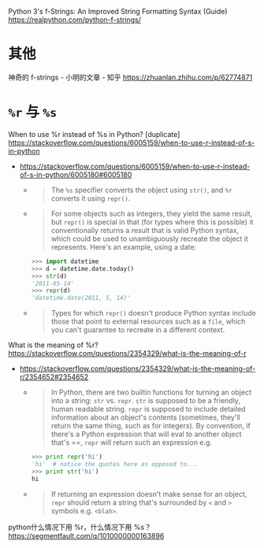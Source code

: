 
Python 3's f-Strings: An Improved String Formatting Syntax (Guide) https://realpython.com/python-f-strings/

# 其他

神奇的 f-strings - 小明的文章 - 知乎 https://zhuanlan.zhihu.com/p/62774871

# `%r` 与 `%s`

When to use %r instead of %s in Python? [duplicate] https://stackoverflow.com/questions/6005159/when-to-use-r-instead-of-s-in-python
- https://stackoverflow.com/questions/6005159/when-to-use-r-instead-of-s-in-python/6005180#6005180
  * > The `%s` specifier converts the object using `str()`, and `%r` converts it using `repr()`.
  * > For some objects such as integers, they yield the same result, but `repr()` is special in that (for types where this is possible) it conventionally returns a result that is valid Python syntax, which could be used to unambiguously recreate the object it represents. Here's an example, using a date:
    ```py
    >>> import datetime
    >>> d = datetime.date.today()
    >>> str(d)
    '2011-05-14'
    >>> repr(d)
    'datetime.date(2011, 5, 14)'
    ```
  * > Types for which `repr()` doesn't produce Python syntax include those that point to external resources such as a `file`, which you can't guarantee to recreate in a different context.

What is the meaning of %r? https://stackoverflow.com/questions/2354329/what-is-the-meaning-of-r
- https://stackoverflow.com/questions/2354329/what-is-the-meaning-of-r/2354652#2354652
  * > In Python, there are two builtin functions for turning an object into a string: `str` vs. `repr`. `str` is supposed to be a friendly, human readable string. `repr` is supposed to include detailed information about an object's contents (sometimes, they'll return the same thing, such as for integers). By convention, if there's a Python expression that will eval to another object that's ==, `repr` will return such an expression e.g.
    ```py
    >>> print repr('hi')
    'hi'  # notice the quotes here as opposed to...
    >>> print str('hi')
    hi
    ```
  * > If returning an expression doesn't make sense for an object, `repr` should return a string that's surrounded by `<` and `>` symbols e.g. `<blah>`.

python什么情况下用 %r，什么情况下用 %s？ https://segmentfault.com/q/1010000000163896

